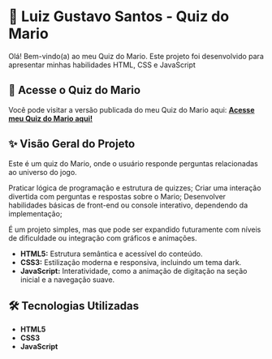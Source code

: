 # 🚀 Luiz Gustavo Santos - Quiz do Mario

Olá! Bem-vindo(a) ao meu Quiz do Mario. Este projeto foi desenvolvido para apresentar minhas habilidades HTML, CSS e JavaScript

## 🔗 Acesse o Quiz do Mario

Você pode visitar a versão publicada do meu Quiz do Mario aqui:
[**Acesse meu Quiz do Mario aqui!**](https://gustavodevv.github.io/quizmario/)

## ✨ Visão Geral do Projeto

Este é um quiz do Mario, onde o usuário responde perguntas relacionadas ao universo do jogo.

Praticar lógica de programação e estrutura de quizzes;
Criar uma interação divertida com perguntas e respostas sobre o Mario;
Desenvolver habilidades básicas de front-end ou console interativo, dependendo da implementação;

É um projeto simples, mas que pode ser expandido futuramente com níveis de dificuldade ou integração com gráficos e animações.

* **HTML5:** Estrutura semântica e acessível do conteúdo.
* **CSS3:** Estilização moderna e responsiva, incluindo um tema dark.
* **JavaScript:** Interatividade, como a animação de digitação na seção inicial e a navegação suave.

## 🛠️ Tecnologias Utilizadas

* **HTML5**
* **CSS3**
* **JavaScript**
